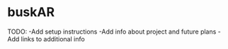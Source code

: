 # buskAR

TODO: 
  -Add setup instructions
  -Add info about project and future plans
  -Add links to additional info
